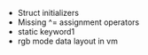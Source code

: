 - Struct initializers
- Missing ^= assignment operators
- static keyword1
- rgb mode data layout in vm